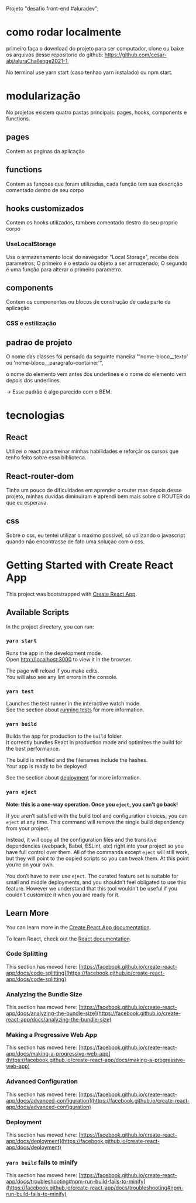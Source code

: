 Projeto "desafio front-end #aluradev";

# como rodar localmente

primeiro faça o download do projeto para ser computador,
clone ou baixe os arquivos desse repositorio do github: https://github.com/cesar-abj/aluraChallenge2021-1,

No terminal use yarn start (caso tenhao yarn instalado) ou npm start.

# modularização

No projetos existem quatro pastas principais: pages, hooks, components e functions.

## pages

Contem as paginas da aplicação

## functions

Contem as funçoes que foram utilizadas, cada função tem sua descrição comentado dentro de seu corpo

## hooks customizados

Contem os hooks utilizados, tambem comentado destro do seu proprio corpo

### UseLocalStorage

Usa o armazenamento local do navegador "Local Storage", recebe dois parametros;
O primeiro é o estado ou objeto a ser armazenado;
O segundo é uma função para alterar o primeiro parametro.

## components

Contem os componentes ou blocos de construção de cada parte da aplicação

### CSS e estilização

## padrao de projeto

O nome das classes foi pensado da seguinte maneira "'nome-bloco__texto' ou 'nome-bloco__paragrafo-container'",

o nome do elemento vem antes dos underlines e o nome do elemento vem depois dos underlines.

-> Esse padrão é algo parecido com o BEM.


# tecnologias

## React

Utilizei o react para treinar minhas habilidades e reforçãr os cursos que tenho feito sobre essa biblioteca.

## React-router-dom

Tinha um pouco de dificuldades em aprender o router mas depois desse projeto, minhas duvidas diminuiram e aprendi bem mais
sobre o ROUTER do que eu esperava.

## css

Sobre o css, eu tentei utilizar o maximo possivel, só utilizando o javascript quando não encontrasse de fato uma soluçao com o css.

# Getting Started with Create React App

This project was bootstrapped with [Create React App](https://github.com/facebook/create-react-app).

## Available Scripts

In the project directory, you can run:

### `yarn start`

Runs the app in the development mode.\
Open [http://localhost:3000](http://localhost:3000) to view it in the browser.

The page will reload if you make edits.\
You will also see any lint errors in the console.

### `yarn test`

Launches the test runner in the interactive watch mode.\
See the section about [running tests](https://facebook.github.io/create-react-app/docs/running-tests) for more information.

### `yarn build`

Builds the app for production to the `build` folder.\
It correctly bundles React in production mode and optimizes the build for the best performance.

The build is minified and the filenames include the hashes.\
Your app is ready to be deployed!

See the section about [deployment](https://facebook.github.io/create-react-app/docs/deployment) for more information.

### `yarn eject`

**Note: this is a one-way operation. Once you `eject`, you can’t go back!**

If you aren’t satisfied with the build tool and configuration choices, you can `eject` at any time. This command will remove the single build dependency from your project.

Instead, it will copy all the configuration files and the transitive dependencies (webpack, Babel, ESLint, etc) right into your project so you have full control over them. All of the commands except `eject` will still work, but they will point to the copied scripts so you can tweak them. At this point you’re on your own.

You don’t have to ever use `eject`. The curated feature set is suitable for small and middle deployments, and you shouldn’t feel obligated to use this feature. However we understand that this tool wouldn’t be useful if you couldn’t customize it when you are ready for it.

## Learn More

You can learn more in the [Create React App documentation](https://facebook.github.io/create-react-app/docs/getting-started).

To learn React, check out the [React documentation](https://reactjs.org/).

### Code Splitting

This section has moved here: [https://facebook.github.io/create-react-app/docs/code-splitting](https://facebook.github.io/create-react-app/docs/code-splitting)

### Analyzing the Bundle Size

This section has moved here: [https://facebook.github.io/create-react-app/docs/analyzing-the-bundle-size](https://facebook.github.io/create-react-app/docs/analyzing-the-bundle-size)

### Making a Progressive Web App

This section has moved here: [https://facebook.github.io/create-react-app/docs/making-a-progressive-web-app](https://facebook.github.io/create-react-app/docs/making-a-progressive-web-app)

### Advanced Configuration

This section has moved here: [https://facebook.github.io/create-react-app/docs/advanced-configuration](https://facebook.github.io/create-react-app/docs/advanced-configuration)

### Deployment

This section has moved here: [https://facebook.github.io/create-react-app/docs/deployment](https://facebook.github.io/create-react-app/docs/deployment)

### `yarn build` fails to minify

This section has moved here: [https://facebook.github.io/create-react-app/docs/troubleshooting#npm-run-build-fails-to-minify](https://facebook.github.io/create-react-app/docs/troubleshooting#npm-run-build-fails-to-minify)

